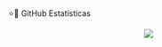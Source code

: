 ⭐🚀 GitHub Estatísticas
</p>  

<a href="https://github.com/artemkaFismat">
<div align="center">
<a href="https://github.com/artemkaFismat/artemkaFismat">
  <img align="center" src="https://github-readme-stats.vercel.app/api/top-langs/?username=artemkaFismat&theme=dracula&hide_langs_below=1" />
</a>
</div>

